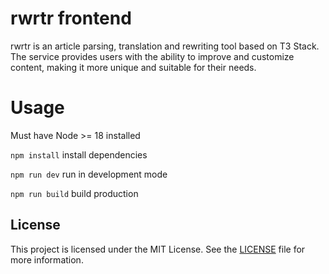 # rwrtr frontend

rwrtr is an article parsing, translation and rewriting tool based on T3 Stack. The service provides users with the ability to improve and customize content, making it more unique and suitable for their needs.

# Usage
Must have Node >= 18 installed

`npm install` install dependencies

`npm run dev` run in development mode

`npm run build` build production

## License

This project is licensed under the MIT License. See the [LICENSE](LICENSE.md) file for more information.
